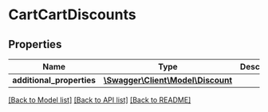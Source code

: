 # CartCartDiscounts

## Properties
Name | Type | Description | Notes
------------ | ------------- | ------------- | -------------
**additional_properties** | [**\Swagger\Client\Model\Discount**](Discount.md) |  | [optional] 

[[Back to Model list]](../README.md#documentation-for-models) [[Back to API list]](../README.md#documentation-for-api-endpoints) [[Back to README]](../README.md)


